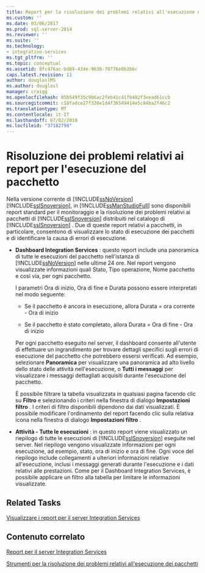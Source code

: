 ```yaml
---
title: Report per la risoluzione dei problemi relativi all'esecuzione dei pacchetti | Microsoft Docs
ms.custom: ''
ms.date: 03/06/2017
ms.prod: sql-server-2014
ms.reviewer: ''
ms.suite: ''
ms.technology:
- integration-services
ms.tgt_pltfrm: ''
ms.topic: conceptual
ms.assetid: 8fc476ac-bd69-434e-9636-70776e0b3b6c
caps.latest.revision: 11
author: douglaslMS
ms.author: douglasl
manager: craigg
ms.openlocfilehash: 85b549f35c9b6ac2feb41c41fb482f3eead61ccb
ms.sourcegitcommit: c18fadce27f330e1d4f36549414e5c84ba2f46c2
ms.translationtype: MT
ms.contentlocale: it-IT
ms.lasthandoff: 07/02/2018
ms.locfileid: "37182798"
---
```

# <a name="troubleshooting-reports-for-package-execution"></a>Risoluzione dei problemi relativi ai report per l'esecuzione del pacchetto
  Nella versione corrente di [!INCLUDE[ssNoVersion](../../includes/ssnoversion-md.md)][!INCLUDE[ssISnoversion](../../includes/ssisnoversion-md.md)], in [!INCLUDE[ssManStudioFull](../../includes/ssmanstudiofull-md.md)] sono disponibili report standard per il monitoraggio e la risoluzione dei problemi relativi ai pacchetti di [!INCLUDE[ssISnoversion](../../includes/ssisnoversion-md.md)] distribuiti nel catalogo di [!INCLUDE[ssISnoversion](../../includes/ssisnoversion-md.md)] . Due di queste report relativi a pacchetti, in particolare, consentono di visualizzare lo stato di esecuzione dei pacchetti e di identificare la causa di errori di esecuzione.  
  
-   **Dashboard Integration Services** : questo report include una panoramica di tutte le esecuzioni del pacchetto nell'istanza di [!INCLUDE[ssNoVersion](../../includes/ssnoversion-md.md)] nelle ultime 24 ore. Nel report vengono visualizzate informazioni quali Stato, Tipo operazione, Nome pacchetto e così via, per ogni pacchetto.  
  
     I parametri Ora di inizio, Ora di fine e Durata possono essere interpretati nel modo seguente:  
  
    -   Se il pacchetto è ancora in esecuzione, allora Durata = ora corrente - Ora di inizio  
  
    -   Se il pacchetto è stato completato, allora Durata = Ora di fine - Ora di inizio  
  
     Per ogni pacchetto eseguito nel server, il dashboard consente all'utente di effettuare un ingrandimento per trovare dettagli specifici sugli errori di esecuzione del pacchetto che potrebbero essersi verificati. Ad esempio, selezionare **Panoramica** per visualizzare una panoramica ad alto livello dello stato delle attività nell'esecuzione, o **Tutti i messaggi** per visualizzare i messaggi dettagliati acquisiti durante l'esecuzione del pacchetto.  
  
     È possibile filtrare la tabella visualizzata in qualsiasi pagina facendo clic su **Filtro** e selezionando i criteri nella finestra di dialogo **Impostazioni filtro** . I criteri di filtro disponibili dipendono dai dati visualizzati. È possibile modificare l'ordinamento del report facendo clic sulla relativa icona nella finestra di dialogo **Impostazioni filtro** .  
  
-   **Attività - Tutte le esecuzioni** : in questo report viene visualizzato un riepilogo di tutte le esecuzioni di [!INCLUDE[ssISnoversion](../../includes/ssisnoversion-md.md)] eseguite nel server. Nel riepilogo vengono visualizzate informazioni per ogni esecuzione, ad esempio, stato, ora di inizio e ora di fine. Ogni voce del riepilogo include collegamenti a ulteriori informazioni relative all'esecuzione, inclusi i messaggi generati durante l'esecuzione e i dati relativi alle prestazioni. Come per il Dashboard Integration Services, è possibile applicare un filtro alla tabella per limitare le informazioni visualizzate.  
  
## <a name="related-tasks"></a>Related Tasks  
 [Visualizzare i report per il server Integration Services](../view-reports-for-the-integration-services-server.md)  
  
## <a name="related-content"></a>Contenuto correlato  
 [Report per il server Integration Services](../reports-for-the-integration-services-server.md)  
  
 [Strumenti per la risoluzione dei problemi relativi all'esecuzione dei pacchetti](troubleshooting-tools-for-package-execution.md)  
  
  
